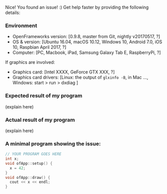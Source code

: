 Nice! You found an issue! :) Get help faster by providing the following details:

### Environment

* OpenFrameworks version:  [0.9.8, master from Git, nightly v20170517, ?]
* OS & version:            [Ubuntu 16.04, macOS 10.12, Windows 10, Android 7.0, iOS 10, Raspbian April 2017, ?]
* Computer:                [PC, Macbook, iPad, Samsung Galaxy Tab E, RaspberryPi, ?]

If graphics are involved:
* Graphics card:           [Intel XXXX, GeForce GTX XXX, ?]
* Graphics card drivers:   [Linux: the output of `glxinfo -B`, in Mac ..., Windows: start > run > dxdiag ]

### Expected result of my program

(explain here)

### Actual result of my program

(explain here)

### A minimal program showing the issue: 

```cpp
// YOUR PROGRAM GOES HERE
int x;
void ofApp::setup() {
  x = 42;
}
void ofApp::draw() {
  cout << x << endl;
}
```
